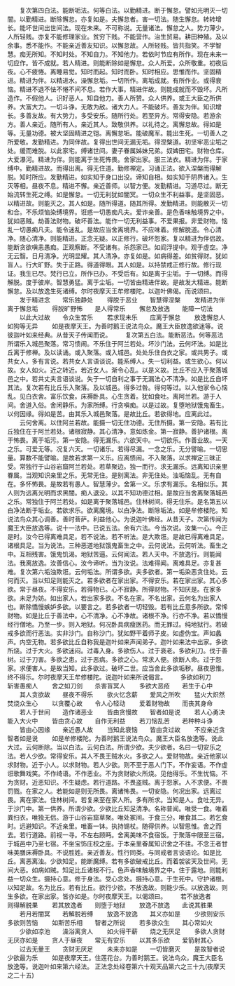 <!-- { "loadSidebar": true } -->
　　复次第四白法。能断垢法。何等白法。以勤精进。断于懈怠。譬如光明灭一切闇。以勤精进。断除懈怠。亦复如是。夫懈怠者。害一切法。随生懈怠。转转增长。能坏世间出世间法。现在未来。不可称说。无量诸法。懈怠之人。势力薄少。人所轻贱。亦复不能修理家业。贫穷下贱。不能营作。治生贸易。耕田种殖。及以余事。悉不能作。不能亲近善友知识。以懈怠故。人所轻贱。皆共指笑。不学智慧。痴无所知。不知时处。不知自力。不知他力。若依时节应有所作。现在未来一切应作。皆不成就。若人精进。则能断除如是懈怠。众人所爱。众所敬重。初夜后夜。心不疲惓。离睡易觉。知时而起。知时而卧。知时相应。思惟而作。坚固精进。精进为伴。以精进水。澡懈怠垢。一切所作。离垢成就。有所作业。或得衰恼。精进不退不怯不惓不间不息。若作大事。精进伴故。则能成就而不毁坏。凡所造作。不假他人。识好恶人。知自他力。善人所赞。众人供养。或王大臣之所供养。大富大力。一切斗诤。无敢为敌。诸大力人。不能破坏。善友为伴。知识增长。多善友故。有大势力。多受安乐。随所行处。若至异方。常得安隐。若游余方。善人亲近。随所有人。亲近其人。致敬供养。以礼待之。离懈怠故。得如是等。无量功德。被大坚固精进之铠。离懈怠垢。能破魔军。能出生死。一切善人之所爱敬。发勤精进。为同伴故。复得出世间无漏无垢。得涅槃道。初坚牢恶尘垢之处。缓而难脱。以此家宅。缚诸世间。妻子眷属姊妹兄弟。奴婢田宅。财物仓库。大爱瀑河。精进为伴。则能离于生死怖畏。舍家出家。服三法衣。精进为伴。于家缚中。勤精进故。而得出离。得无住道。勤修禅定。习诵正法。欲入涅槃而得解脱。知时所应。发勤精进。如实知于身口出没。谛知自相。如实知于阴界诸入。生灭等相。昼夜不息。精进不懈。亲近善师。以智方便。发勤精进。习道尽过。断无始流转生死之缚。如是懈怠。一切无利犹如闇冥。一切众生不利益事。是坚固恶。以精进故。则能灭之。其人如是。随所得道。随其所得。发勤精进。则能散灭一切和合。不乐烦恼染缚境界。诳惑一切愚痴凡夫。爱诈亲善。是色香味触境界之中。犹如恶贼。劫善法财物。破坏善法。能作一切无利益事。不爱果报。非爱财物。恼乱一切愚痴凡夫。能令迷乱。是故应当舍离境界。不应味着。修解脱道。令心清净。随心清净。则能精进。正念无疑。以正修行。破坏怨家。复以精进为伴侣故。能断贪欲嗔恚愚痴。正观察断。不受诸有。杀怨家已。如阎浮提中。观于虚空。净无云翳。日月清净。光明显耀。其人清净。亦复如是。如病得差。如贫得财。犹如盲人。行大旷野。失于正路。得道得眼。其人如是。以持禁戒正修行故。修行现证。我生已尽。梵行已立。所作已办。不受后有。如是离于尘垢。于一切缚。而得解脱。度于彼岸。智慧勇猛。离于尘垢。一切皆由精进伴故。是故发大精进。能断懈怠。及以放逸生死诸缚。尔时夜摩天王牟修楼陀。以迦叶佛偈。而说颂曰。
　　发于精进念　　常乐独静处
　　得脱于恶业　　智慧得涅槃
　　发精进为伴　　离于懈怠垢
　　得脱旷野怖　　是人得常乐
　　懈怠及放逸　　能障一切法
　　以此大过故　　令众生苦乐
　　若求现未乐　　应离于懈怠
　　放逸懈怠人　　如狗等无异
　　如是夜摩天王。为善时鹅王说法鸟众。魔王大臣放逸欲迷等。说彼迦叶如来经典。从昔天子传闻而说。
　　复次第五白法。能断恶法。何等恶法所谓乐入城邑聚落。常习愦闹。不乐住于阿兰若处。坏沙门法。云何坏法。如是比丘离于修禅。及以读诵。或入聚落。或入城邑。处处乐住白衣之家。或共男子。或共女人。多有言说。若共女人言语谈说。能系缚人。失一切利益。或生欲心。何以故。女人如火。近之转近。若近女人。渐令心乱。以是义故。比丘不应入于聚落城邑之中。若共丈夫言语谈说。失于一切自利之事于无漏法心不清净。如是比丘自坏其法。复次若有比丘乐入聚落。及以城邑。得多过咎。得何等过。以入他家令心恼乱。见白衣舍。富乐饮食。床褥卧具。心生贪着。犹如食吐。离阿兰若。游于人间。舍道入俗。舍闲静乐。为家所缚。行贪嗔痴。以是过故。复堕地狱饿鬼畜生。以何因缘。得如是苦。由其乐入城邑聚落。是故比丘。若欲得地。应离此过。
　　云何舍离。以住阿兰若故。能摄一切无住功德。无住所摄。第一安隐。若有比丘独住在于阿兰若处。诸根寂静。其心清净。意如炼金。第一寂静。善护诸根。离于怖畏。离于垢污。第一安隐。得无漏乐。六欲天中。一切欲乐。作善业故。一天之乐。可爱无等。况复六天。一切诸乐。若得尽漏。一念之乐。无分譬喻。一切思量。算数不能譬喻。是故若求第一义乐。应离愦闹。不入聚落。以求禅定三昧正受。常独行于山谷岩窟阿兰若处。若草聚边。独一而行。求无漏乐。远离知识亲里眷属。当观知识亲里之乐。无常无住。是别离法。非无住处。浊垢恼乱。无有自在。多怀怖畏。是故若有愚人。智慧薄少。舍第一义。乐求有漏乐。名相似乐。其人则为远离光明而求黑闇。痴人退没。以其不知功德过相。是故应当舍离聚落城邑之乐。常独住于阿兰若处。如是离于聚落城邑。住林树间。得无住乐。是名第五以白净法断于垢业。若欲求乐。欲离魔境。以白净法。断除垢法。如是牟修楼陀。知说法鸟众其心调善。善时菩萨。利益他心。为说迦叶佛经。从昔天子。次第传闻为魔王大臣放逸等。说十一法中。已说五法。余有六法。今当次说。汝集一心。今正是时。汝今已得离难具足。若不说法。若不听法。是大欺诳。是故已得离难具足。诸根具足。当为说法。三种恶道地狱饿鬼畜生之中。云何说法。云何听法。畜生之中。互相残害。饿鬼饥渴。地狱苦逼。云何闻法。若人天中。不放逸行。则能闻法。我离放逸。汝善信心。汝今谛听。当为汝说。法难得闻。离难具足。亦复甚难。复次第六垢浊欺诳。云何垢法。所谓多欲。夫多欲者。第一垢染恶贪住处。云何而灭。当以知足则能灭之。若多欲者在家出家。不得安乐。若在家出家。其心多欲。常于昼夜。不得安乐。若得物已。心不寂静。所得财物。不知厌是。在家多欲。未足为妨。如出家人。若出家多欲。不名在家。不名出家。云何名为出家人也。断除憍慢嫉妒多欲。以要言之。若多欲者一切轻毁。若有比丘意多所欲。常悕财物。如是比丘于善法中。心不清净。心不净故。诸根不净。行亦不净。若以憍慢经行僧地。乃至一步。则入地狱。何况卧具病瘦医药。而无罪过。纯地狱行。若破戒多欲而行恶法。实非沙门。自称沙门。犹如野干着师子皮。如虚伪宝。声如蠡声。内空无物。若多欲比丘自称我是迦叶如来声闻弟子。迦叶如来法中出家。多欲所烧。过于大火。多欲迷闷。过毒入身。多欲伤人。过于衰老。多欲利刀。伐于善树。过于刀害。多欲之患。过于恶病。多欲之心。常求人便。欲断人命。过于怨家。求便害人。是故当知。此多欲过。破坏二世。应当舍此多欲垢秽。昼夜思惟。终不得乐。尔时夜摩天王牟修楼陀。说迦叶如来所说偈言。
　　多欲如利刀　　斩害愚痴人
　　舍之如刀剑　　杀害盲冥人
　　多欲大恶疮　　若生于心中
　　其人贪欲故　　昼夜不得乐
　　欲火忆念薪　　爱风之所吹
　　猛火大炽然　　焚烧众生心
　　以贪覆心故　　令人心轻动
　　爱着财物故　　而丧其身命
　　若人于世间　　造作诸恶业
　　皆由贪慢故　　智者如是说
　　若人心勇决　　能入大火中
　　皆由贪心故　　自作无利益
　　若刀恼乱苦　　若种种斗诤
　　皆由心因缘　　亲近愚人故
　　当知此衰恼　　皆由贪过故
　　不应亲近贪　　智者如是说
　　如是牟修楼陀。为善时鹅王说法鸟众。魔王大臣名放逸等。说此大过。云何断除。当以白法。云何白法。所谓少欲。夫少欲者。名曰一切安乐之法。若人少欲。常得安乐。其人不畏王贼水火。多欲之人。爱财物故。亲近他家以求财物。近于小人。以求财物。若人少欲。则不至于恶人门下。不作妄语。不作虚诳歌舞戏笑。不作绮语。不作恶业。不为贪财欲火所烧。见他得乐。不生忧恼。不为贪财。近恶知识。不生疑虑。若行道路。不畏盗贼。离于怨家。人不求便。不畏罚戮。在家之人。若能如是则无所畏。离诸怖畏。一切安隐。何况出家。远离过畏。离在家法。住林树间。若复来至在家人所。多有所求。当知是人。食吐无异。于沙门中。第一供养。所谓少欲。少欲比丘知足清净。名称普闻。唯受一食。唯着粪扫衣。唯独无侣。游于山谷岩窟草聚。唯处冢间。于食三分。唯食其二。若乞食时。远避知识。不近亲里。唯畜一钵。执持锡杖。随得供养。以智思惟。舍之而去。若行道路。前视一寻。不左右顾眄。舍离美味不食宿饭。于聚落中限至三宿。于城邑中乃至七宿。不坐宝饰庄校之座。于本亲里眷属知识舍之不往。不念王者甘味美膳床褥卧具。不说胜姓。亲近善友。性行同类。与同戒者言谈语论。如是比丘。离恶离浊。少欲知足。能断魔缚。若有多欲破戒比丘。而着袈裟天及世间。无间大恶。如病如贼。知足比丘诸根不行。色声香味触境界之中。住于露地。则能利益一切众生。摄持心意。修于身法。受心念处。摄持心意。于生死中。守护诸根。以知足故。名为比丘。若有比丘。欲行少欲。不放逸故。则能少乐。以放逸故。则生多欲。在家出家。皆亦如是。尔时夜摩天王。以偈颂曰。
　　若不放逸者　　则得解脱果
　　若其放逸者　　则堕于地狱
　　放逸不放逸　　此说其胜果
　　若月若闇冥　　若解脱若缚
　　放逸不放逸　　其义亦如是
　　少欲则安乐　　多欲则苦恼
　　如斯苦乐相　　智者之所说
　　若多欲众生　　其心常如火
　　少欲如凉池　　澡浴离贪人
　　如火得干薪　　烧之无厌足
　　多欲人贪财　　无厌亦如是
　　贪人于昼夜　　常无有安乐
　　以其多乐欲　　爱箭射其心
　　过去无量王　　贪财无厌足
　　未来亦如是　　一切皆磨灭
　　是故智者说　　少欲最为乐
　　如是夜摩天王。住莲花台。为善时鹅王。说法鸟众。魔王大臣名放逸等。说迦叶如来第六经法。
正法念处经卷第六十观天品第六之三十九(夜摩天之二十五)
